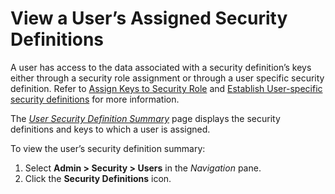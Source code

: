 # View a User’s Assigned Security Definitions

A user has access to the data associated with a security definition’s
keys either through a security role assignment or through a user
specific security definition. Refer to [Assign Keys to Security
Role](Assign_Keys_to_Security_Role.htm) and [Establish User-specific
security definitions](Establish_UserSpecific_Security_Definitions.htm)
for more information.

The *[User Security Definition
Summary](../Page_Desc/User_Security_Definition_Summary.htm)* page
displays the security definitions and keys to which a user is assigned.

To view the user’s security definition summary:

1.  Select **Admin \> Security \> Users** in the *Navigation* pane.
2.  Click the **Security Definitions** icon.
